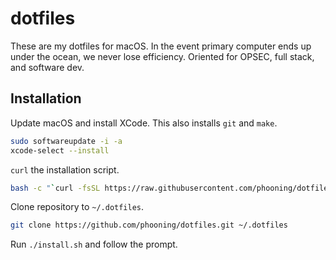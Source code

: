 # dotfiles

These are my dotfiles for macOS. In the event primary computer ends up under the ocean, we never lose efficiency. Oriented for OPSEC, full stack, and software dev.

## Installation

Update macOS and install XCode. This also installs `git` and `make`.

```bash
sudo softwareupdate -i -a
xcode-select --install
```

`curl` the installation script.

```bash
bash -c "`curl -fsSL https://raw.githubusercontent.com/phooning/dotfiles/master/remote-install.sh`"
```

Clone repository to `~/.dotfiles`. 

```bash
git clone https://github.com/phooning/dotfiles.git ~/.dotfiles
```

Run `./install.sh` and follow the prompt.
